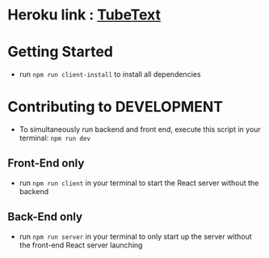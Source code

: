 # Heroku link : [TubeText](https://tube-text.herokuapp.com/)

# Getting Started
- run  `npm run client-install` to install all dependencies 

# Contributing to DEVELOPMENT
- To simultaneously run backend and front end, execute this script in your terminal: `npm run dev`    
## Front-End only 
- run `npm run client` in your terminal to start the React server without the backend
## Back-End only 
- run `npm run server` in your terminal to only start up the server without the front-end React server launching
